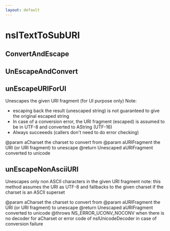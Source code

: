 ```yaml
---
layout: default
---
```


# nsITextToSubURI #

## ConvertAndEscape ##

## UnEscapeAndConvert ##

## unEscapeURIForUI ##

Unescapes the given URI fragment (for UI purpose only)
Note: 
<ul>
 <li> escaping back the result (unescaped string) is not guaranteed to 
      give the original escaped string
 <li> In case of a conversion error, the URI fragment (escaped) is 
      assumed to be in UTF-8 and converted to AString (UTF-16)
 <li> Always succeeeds (callers don't need to do error checking)
</ul>

@param aCharset the charset to convert from
@param aURIFragment the URI (or URI fragment) to unescape
@return Unescaped aURIFragment  converted to unicode


## unEscapeNonAsciiURI ##

Unescapes only non ASCII characters in the given URI fragment 
note: this method assumes the URI as UTF-8 and fallbacks to the given 
charset if the charset is an ASCII superset 

@param aCharset the charset to convert from
@param aURIFragment the URI (or URI fragment) to unescape
@return Unescaped aURIFragment  converted to unicode
@throws NS_ERROR_UCONV_NOCONV when there is no decoder for aCharset
        or error code of nsIUnicodeDecoder in case of conversion failure

